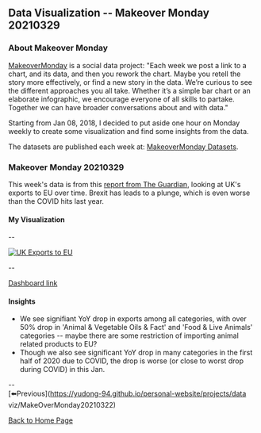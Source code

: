 <head>
  <!-- Global site tag (gtag.js) - Google Analytics -->
<script async src="https://www.googletagmanager.com/gtag/js?id=UA-112502179-1"></script>
<script>
  window.dataLayer = window.dataLayer || [];
  function gtag(){dataLayer.push(arguments);}
  gtag('js', new Date());

  gtag('config', 'UA-112502179-1');
</script>
</head>


## Data Visualization -- Makeover Monday 20210329

### About Makeover Monday

[MakeoverMonday](http://www.makeovermonday.co.uk/) is a social data project:
"Each week we post a link to a chart, and its data, and then you rework the chart.
Maybe you retell the story more effectively, or find a new story in the data.
We’re curious to see the different approaches you all take. Whether it’s a simple bar chart or an elaborate infographic, we encourage everyone of all skills to partake.
Together we can have broader conversations about and with data."

Starting from Jan 08, 2018, I decided to put aside one hour on Monday weekly to create some visualization and find some insights from the data.

The datasets are published each week at: [MakeoverMonday Datasets](http://www.makeovermonday.co.uk/data/).

### Makeover Monday 20210329

This week's data is from this [report from The Guardian](https://www.theguardian.com/business/2021/mar/12/exports-to-eu-plunge-in-first-month-since-brexit-uk-economy), looking at UK's exports to EU over time. Brexit has leads to a plunge, which is even worse than the COVID hits last year.  

#### My Visualization

--  
<div class='tableauPlaceholder' id='viz1617072499767' style='position: relative'>
<noscript><a href='#'>
  <img alt='UK Exports to EU ' src='https:&#47;&#47;public.tableau.com&#47;static&#47;images&#47;Ma&#47;MakeOverMonday20210329UKExportstoEUHavePlungedSinceBrexit&#47;UKExportstoEU&#47;1_rss.png' style='border: none' />
</a></noscript>
<object class='tableauViz'  style='display:none;'>
  <param name='host_url' value='https%3A%2F%2Fpublic.tableau.com%2F' />
  <param name='embed_code_version' value='3' />
  <param name='site_root' value='' />
  <param name='name' value='MakeOverMonday20210329UKExportstoEUHavePlungedSinceBrexit&#47;UKExportstoEU' />
  <param name='tabs' value='no' />
  <param name='toolbar' value='yes' />
  <param name='static_image' value='https:&#47;&#47;public.tableau.com&#47;static&#47;images&#47;Ma&#47;MakeOverMonday20210329UKExportstoEUHavePlungedSinceBrexit&#47;UKExportstoEU&#47;1.png' />
  <param name='animate_transition' value='yes' />
  <param name='display_static_image' value='yes' />
  <param name='display_spinner' value='yes' />
  <param name='display_overlay' value='yes' />
  <param name='display_count' value='yes' />
  <param name='language' value='en' />
  <param name='filter' value='publish=yes' />
</object></div>             
<script type='text/javascript'>    
  var divElement = document.getElementById('viz1617072499767');    
  var vizElement = divElement.getElementsByTagName('object')[0];           
  if ( divElement.offsetWidth > 800 ) { vizElement.style.width='600px';vizElement.style.height='827px';} else if ( divElement.offsetWidth > 500 ) { vizElement.style.width='600px';vizElement.style.height='827px';} else { vizElement.style.width='100%';vizElement.style.height='777px';}    
  var scriptElement = document.createElement('script');         
  scriptElement.src = 'https://public.tableau.com/javascripts/api/viz_v1.js'; 
  vizElement.parentNode.insertBefore(scriptElement, vizElement);         
</script>

--  

[Dashboard link](https://public.tableau.com/views/MakeOverMonday20210329UKExportstoEUHavePlungedSinceBrexit/UKExportstoEU?:language=en&:display_count=y&publish=yes&:origin=viz_share_link)

#### Insights
* We see signifiant YoY drop in exports among all categories, with over 50% drop in 'Animal & Vegetable Oils & Fact' and 'Food & Live Animals' categories -- maybe there are some restriction of importing animal related products to EU?  
* Though we also see significant YoY drop in many categories in the first half of 2020 due to COVID, the drop is worse (or close to worst drop during COVID) in this Jan.  
 
--  
[⬅️Previous](https://yudong-94.github.io/personal-website/projects/data viz/MakeOverMonday20210322)  

[Back to Home Page](https://yudong-94.github.io/personal-website/)
